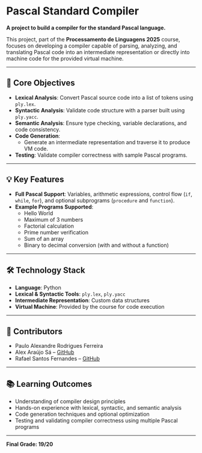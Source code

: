# Pascal Standard Compiler  

**A project to build a compiler for the standard Pascal language.**  

This project, part of the **Processamento de Linguagens 2025** course, focuses on developing a compiler capable of parsing, analyzing, and translating Pascal code into an intermediate representation or directly into machine code for the provided virtual machine.

---

## 🎯 Core Objectives
- **Lexical Analysis**: Convert Pascal source code into a list of tokens using `ply.lex`.  
- **Syntactic Analysis**: Validate code structure with a parser built using `ply.yacc`.  
- **Semantic Analysis**: Ensure type checking, variable declarations, and code consistency.  
- **Code Generation**:  
  - Generate an intermediate representation and traverse it to produce VM code.  
- **Testing**: Validate compiler correctness with sample Pascal programs.  

---

## 💡 Key Features
- **Full Pascal Support**: Variables, arithmetic expressions, control flow (`if`, `while`, `for`), and optional subprograms (`procedure` and `function`).  
- **Example Programs Supported**:  
  - Hello World  
  - Maximum of 3 numbers  
  - Factorial calculation  
  - Prime number verification  
  - Sum of an array  
  - Binary to decimal conversion (with and without a function)  

---

## 🛠️ Technology Stack
- **Language**: Python  
- **Lexical & Syntactic Tools**: `ply.lex`, `ply.yacc`  
- **Intermediate Representation**: Custom data structures  
- **Virtual Machine**: Provided by the course for code execution  

---

## 👥 Contributors
- Paulo Alexandre Rodrigues Ferreira  
- Alex Araújo Sá – [GitHub](https://github.com/alexaraujosa)  
- Rafael Santos Fernandes – [GitHub](https://github.com/DarkenLM)     

---

## 📚 Learning Outcomes
- Understanding of compiler design principles  
- Hands-on experience with lexical, syntactic, and semantic analysis  
- Code generation techniques and optional optimization  
- Testing and validating compiler correctness using multiple Pascal programs  

---

**Final Grade: 19/20**
